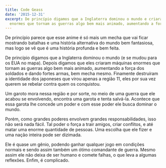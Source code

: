 ```yaml
---
title: Code Geass
date: '2015-12-31'
excerpt: De princípio digamos que a Inglaterra dominou o mundo e criaram máquinas
  enormes que tornam as guerras algo bem mais animado, aumentando a força dos soldados.
---
```




De princípio parece que esse anime é só mais um mecha que vai ficar mostrando batalhas e uma história
alternativa do mundo bem fantasiosa, mas logo se vê que é uma história profunda e bem feita.

De princípio digamos que a Inglaterra dominou o mundo (e se mudou para os EUA no mapa). Depois digamos
que eles criaram máquinas enormes que tornam as guerras algo bem mais animado, aumentando a força dos
soldados e dando fortes armas, bem mecha mesmo. Finamente destruíram a identidade dos japoneses que virou
apenas a região 11, eles por sua vez querem se rebelar contra quem os conquistou.

Um garoto mora nessa região e por sorte, no meio de uma guerra que ele acabou se envolvendo, encontra
uma garota e tenta salvá-la. Acontece que essa garota lhe concede um poder e com esse poder ele busca
dominar o mundo.

Porém, como grandes poderes envolvem grandes responsabilidades, isso não será nada fácil. Tal poder o
força a trair amigos, criar conflitos, e até matar uma enorme quantidade de pessoas. Uma escolha que
ele fizer e uma nação inteira pode ser dizimada.

Ele é quase um gênio, podendo ganhar qualquer jogo em condições normais e sendo assim também um ótimo
comandante de guerra. Mesmo assim ele não deixa de ser humano e comete falhas, o que leva a algumas reflexões.
Enfim, é complicado.